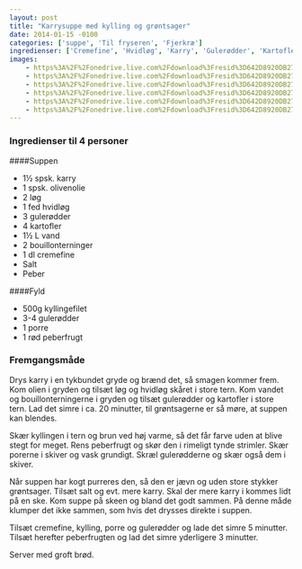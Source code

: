 ```yaml
---
layout: post
title: "Karrysuppe med kylling og grøntsager"
date: 2014-01-15 -0100
categories: ['suppe', 'Til fryseren', 'Fjerkræ']
ingredienser: ['Cremefine', 'Hvidløg', 'Karry', 'Gulerødder', 'Kartofler', 'Kylling', 'Porre', 'Peberfrugt', 'Løg']
images:
    - https%3A%2F%2Fonedrive.live.com%2Fdownload%3Fresid%3D642D8920DB2784EE!126132
    - https%3A%2F%2Fonedrive.live.com%2Fdownload%3Fresid%3D642D8920DB2784EE!126135
    - https%3A%2F%2Fonedrive.live.com%2Fdownload%3Fresid%3D642D8920DB2784EE!126134
    - https%3A%2F%2Fonedrive.live.com%2Fdownload%3Fresid%3D642D8920DB2784EE!126137
    - https%3A%2F%2Fonedrive.live.com%2Fdownload%3Fresid%3D642D8920DB2784EE!126133
    - https%3A%2F%2Fonedrive.live.com%2Fdownload%3Fresid%3D642D8920DB2784EE!126136
---
```

### Ingredienser til 4 personer
####Suppen
-  1½ spsk. karry
-  1 spsk. olivenolie
-  2 løg
-  1 fed hvidløg
-  3 gulerødder
-  4 kartofler
-  1½ L vand
-  2 bouillonterninger
-  1 dl cremefine
-  Salt
-  Peber

####Fyld
-  500g kyllingefilet
-  3-4 gulerødder
-  1 porre
-  1 rød peberfrugt


### Fremgangsmåde
Drys karry i en tykbundet gryde og brænd det, så smagen kommer frem. Kom olien i gryden og tilsæt løg og hvidløg skåret i store tern. Kom vandet og bouillonterningerne i gryden og tilsæt gulerødder og kartofler i store tern. Lad det simre i ca. 20 minutter, til grøntsagerne er så møre, at suppen kan blendes.

Skær kyllingen i tern og brun ved høj varme, så det får farve uden at blive stegt for meget. Rens peberfrugt og skør den i rimeligt tynde strimler. Skær porerne i skiver og vask grundigt. Skræl gulerødderne og skær også dem i skiver.

Når suppen har kogt purreres den, så den er jævn og uden store stykker grøntsager. Tilsæt salt og evt. mere karry. Skal der mere karry i kommes lidt på en ske. Kom suppe på skeen og bland det godt sammen. På denne måde klumper det ikke sammen, som hvis det drysses direkte i suppen. 

Tilsæt cremefine, kylling, porre og gulerødder og lade det simre 5 minutter. Tilsæt herefter peberfrugten og lad det simre yderligere 3 minutter.

Server med groft brød.
